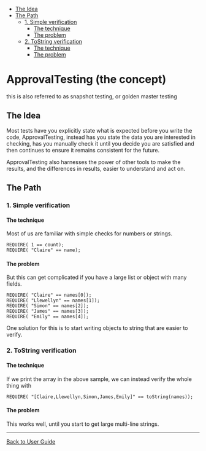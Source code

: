 <a id="top"></a>

<!-- vscode-markdown-toc -->
* [The Idea](#TheIdea)
* [The Path](#ThePath)
	* [1. Simple verification](#Simpleverification)
		* [The technique](#Thetechnique)
		* [The problem](#Theproblem)
	* [2. ToString verification](#ToStringverification)
		* [The technique](#Thetechnique-1)
		* [The problem](#Theproblem-1)

<!-- vscode-markdown-toc-config
	numbering=false
	autoSave=true
	/vscode-markdown-toc-config -->
<!-- /vscode-markdown-toc -->

# ApprovalTesting (the concept)

this is also referred to as snapshot testing, or golden master testing

## <a name='TheIdea'></a>The Idea
Most tests have you explicitly state what is expected before you write the code,
ApprovalTesting, instead has you state the data you are interested in checking,
has you manually check it until you decide you are satisfied and then continues
to ensure it remains consistent for the future.

ApprovalTesting also harnesses the power of other tools to make
the results, and the differences in results, easier to understand and act on.



## <a name='ThePath'></a>The Path

### <a name='Simpleverification'></a>1. Simple verification

#### <a name='Thetechnique'></a>The technique

Most of us are familiar with simple checks for numbers or strings.
```
REQUIRE( 1 == count);
REQUIRE( "Claire" == name);
```

#### <a name='Theproblem'></a>The problem
But this can get complicated if you have a large list or object with many fields.
```
REQUIRE( "Claire" == names[0]);
REQUIRE( "Llewellyn" == names[1]);
REQUIRE( "Simon" == names[2]);
REQUIRE( "James" == names[3]);
REQUIRE( "Emily" == names[4]);
```

One solution for this is to start writing objects to string that are easier to verify.

### <a name='ToStringverification'></a>2. ToString verification

#### <a name='Thetechnique-1'></a>The technique

If we print the array in the above sample, we can instead verify the whole thing with
```
REQUIRE( "[Claire,Llewellyn,Simon,James,Emily]" == toString(names));
```

#### <a name='Theproblem-1'></a>The problem
This works well, until you start to get large multi-line strings.


---

[Back to User Guide](README.md#top)
